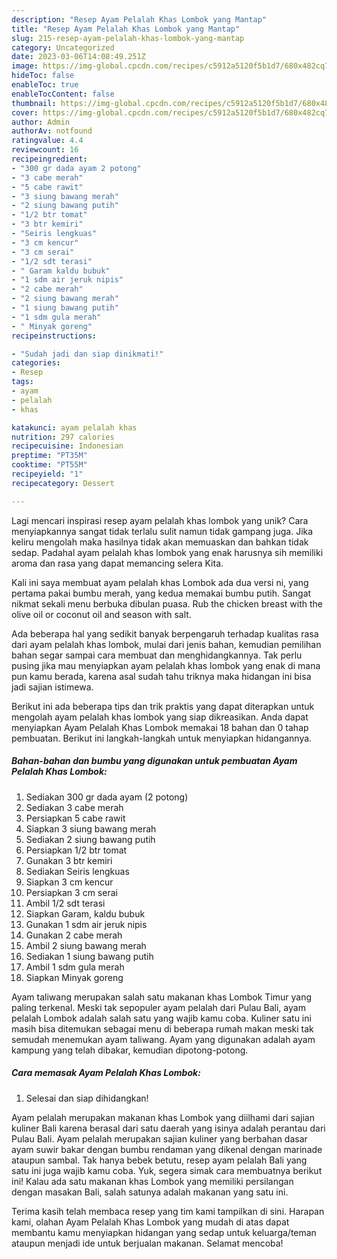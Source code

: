 ```yaml
---
description: "Resep Ayam Pelalah Khas Lombok yang Mantap"
title: "Resep Ayam Pelalah Khas Lombok yang Mantap"
slug: 215-resep-ayam-pelalah-khas-lombok-yang-mantap
category: Uncategorized
date: 2023-03-06T14:08:49.251Z
image: https://img-global.cpcdn.com/recipes/c5912a5120f5b1d7/680x482cq70/ayam-pelalah-khas-lombok-foto-resep-utama.jpg
hideToc: false
enableToc: true
enableTocContent: false
thumbnail: https://img-global.cpcdn.com/recipes/c5912a5120f5b1d7/680x482cq70/ayam-pelalah-khas-lombok-foto-resep-utama.jpg
cover: https://img-global.cpcdn.com/recipes/c5912a5120f5b1d7/680x482cq70/ayam-pelalah-khas-lombok-foto-resep-utama.jpg
author: Admin
authorAv: notfound
ratingvalue: 4.4
reviewcount: 16
recipeingredient:
- "300 gr dada ayam 2 potong"
- "3 cabe merah"
- "5 cabe rawit"
- "3 siung bawang merah"
- "2 siung bawang putih"
- "1/2 btr tomat"
- "3 btr kemiri"
- "Seiris lengkuas"
- "3 cm kencur"
- "3 cm serai"
- "1/2 sdt terasi"
- " Garam kaldu bubuk"
- "1 sdm air jeruk nipis"
- "2 cabe merah"
- "2 siung bawang merah"
- "1 siung bawang putih"
- "1 sdm gula merah"
- " Minyak goreng"
recipeinstructions:

- "Sudah jadi dan siap dinikmati!"
categories:
- Resep
tags:
- ayam
- pelalah
- khas

katakunci: ayam pelalah khas 
nutrition: 297 calories
recipecuisine: Indonesian
preptime: "PT35M"
cooktime: "PT55M"
recipeyield: "1"
recipecategory: Dessert

---
```





Lagi mencari inspirasi resep ayam pelalah khas lombok yang unik? Cara menyiapkannya sangat tidak terlalu sulit namun tidak gampang juga. Jika keliru mengolah maka hasilnya tidak akan memuaskan dan bahkan tidak sedap. Padahal ayam pelalah khas lombok yang enak harusnya sih memiliki aroma dan rasa yang dapat memancing selera Kita.





Kali ini saya membuat ayam pelalah khas Lombok ada dua versi ni, yang pertama pakai bumbu merah, yang kedua memakai bumbu putih. Sangat nikmat sekali menu berbuka dibulan puasa. Rub the chicken breast with the olive oil or coconut oil and season with salt.

Ada beberapa hal yang sedikit banyak berpengaruh terhadap kualitas rasa dari ayam pelalah khas lombok, mulai dari jenis bahan, kemudian pemilihan bahan segar sampai cara membuat dan menghidangkannya. Tak perlu pusing jika mau menyiapkan ayam pelalah khas lombok yang enak di mana pun kamu berada, karena asal sudah tahu triknya maka hidangan ini bisa jadi sajian istimewa.






Berikut ini ada beberapa tips dan trik praktis yang dapat diterapkan untuk mengolah ayam pelalah khas lombok yang siap dikreasikan. Anda dapat menyiapkan Ayam Pelalah Khas Lombok memakai 18 bahan dan 0 tahap pembuatan. Berikut ini langkah-langkah untuk menyiapkan hidangannya.

<!--inarticleads1-->

##### Bahan-bahan dan bumbu yang digunakan untuk pembuatan Ayam Pelalah Khas Lombok:

1. Sediakan 300 gr dada ayam (2 potong)
1. Sediakan 3 cabe merah
1. Persiapkan 5 cabe rawit
1. Siapkan 3 siung bawang merah
1. Sediakan 2 siung bawang putih
1. Persiapkan 1/2 btr tomat
1. Gunakan 3 btr kemiri
1. Sediakan Seiris lengkuas
1. Siapkan 3 cm kencur
1. Persiapkan 3 cm serai
1. Ambil 1/2 sdt terasi
1. Siapkan  Garam, kaldu bubuk
1. Gunakan 1 sdm air jeruk nipis
1. Gunakan 2 cabe merah
1. Ambil 2 siung bawang merah
1. Sediakan 1 siung bawang putih
1. Ambil 1 sdm gula merah
1. Siapkan  Minyak goreng


Ayam taliwang merupakan salah satu makanan khas Lombok Timur yang paling terkenal. Meski tak sepopuler ayam pelalah dari Pulau Bali, ayam pelalah Lombok adalah salah satu yang wajib kamu coba. Kuliner satu ini masih bisa ditemukan sebagai menu di beberapa rumah makan meski tak semudah menemukan ayam taliwang. Ayam yang digunakan adalah ayam kampung yang telah dibakar, kemudian dipotong-potong. 

<!--inarticleads2-->

##### Cara memasak Ayam Pelalah Khas Lombok:


1. Selesai dan siap dihidangkan!

Ayam pelalah merupakan makanan khas Lombok yang diilhami dari sajian kuliner Bali karena berasal dari satu daerah yang isinya adalah perantau dari Pulau Bali. Ayam pelalah merupakan sajian kuliner yang berbahan dasar ayam suwir bakar dengan bumbu rendaman yang dikenal dengan marinade ataupun sambal. Tak hanya bebek betutu, resep ayam pelalah Bali yang satu ini juga wajib kamu coba. Yuk, segera simak cara membuatnya berikut ini! Kalau ada satu makanan khas Lombok yang memiliki persilangan dengan masakan Bali, salah satunya adalah makanan yang satu ini. 

Terima kasih telah membaca resep yang tim kami tampilkan di sini. Harapan kami, olahan Ayam Pelalah Khas Lombok yang mudah di atas dapat membantu kamu menyiapkan hidangan yang sedap untuk keluarga/teman ataupun menjadi ide untuk berjualan makanan. Selamat mencoba!
